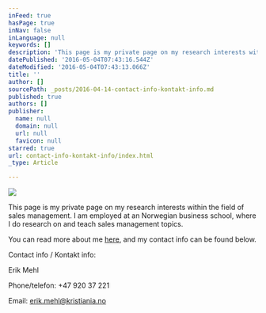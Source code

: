 ```yaml
---
inFeed: true
hasPage: true
inNav: false
inLanguage: null
keywords: []
description: 'This page is my private page on my research interests within the field of sales management. I am employed at an Norwegian business school, where I do research on and teach sales management topics. '
datePublished: '2016-05-04T07:43:16.544Z'
dateModified: '2016-05-04T07:43:13.066Z'
title: ''
author: []
sourcePath: _posts/2016-04-14-contact-info-kontakt-info.md
published: true
authors: []
publisher:
  name: null
  domain: null
  url: null
  favicon: null
starred: true
url: contact-info-kontakt-info/index.html
_type: Article

---
```

![](https://the-grid-user-content.s3-us-west-2.amazonaws.com/b9668760-08b6-41f5-ab6e-4cc6c51e1122.jpg)

This page is my private page on my research interests within the field of sales management. I am employed at an Norwegian business school, where I do research on and teach sales management topics. 

You can read more about me [here][0], and my contact info can be found below.

Contact info / Kontakt info:

Erik Mehl

Phone/telefon: +47 920 37 221

Email: erik.mehl@kristiania.no

[0]: https://thegrid.ai/passion-for-sales-management/about-meom-meg/